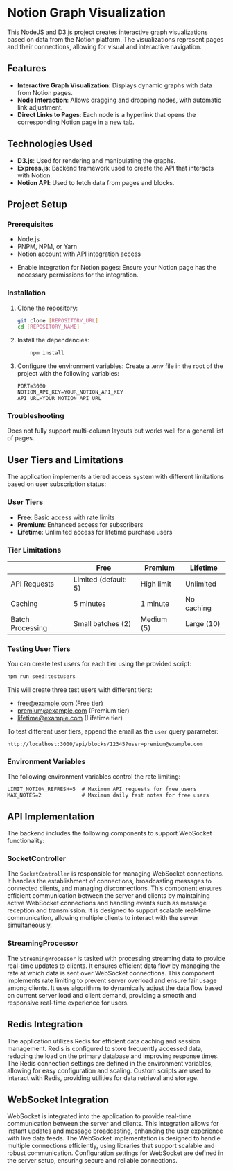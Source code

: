 # Notion Graph Visualization

This NodeJS and D3.js project creates interactive graph visualizations based on data from the Notion platform. The visualizations represent pages and their connections, allowing for visual and interactive navigation.

## Features

- **Interactive Graph Visualization**: Displays dynamic graphs with data from Notion pages.
- **Node Interaction**: Allows dragging and dropping nodes, with automatic link adjustment.
- **Direct Links to Pages**: Each node is a hyperlink that opens the corresponding Notion page in a new tab.

## Technologies Used

- **D3.js**: Used for rendering and manipulating the graphs.
- **Express.js**: Backend framework used to create the API that interacts with Notion.
- **Notion API**: Used to fetch data from pages and blocks.

## Project Setup

### Prerequisites

- Node.js
- PNPM, NPM, or Yarn
- Notion account with API integration access

* Enable integration for Notion pages: Ensure your Notion page has the necessary permissions for the integration.

### Installation

1. Clone the repository:
   ```bash
   git clone [REPOSITORY_URL]
   cd [REPOSITORY_NAME]
   ```

2. Install the dependencies:
    ``` bash 
        npm install
    ```

3. Configure the environment variables: Create a .env file in the root of the project with the following variables:
    ```
    PORT=3000
    NOTION_API_KEY=YOUR_NOTION_API_KEY
    API_URL=YOUR_NOTION_API_URL
    ```


### Troubleshooting
Does not fully support multi-column layouts but works well for a general list of pages.

## User Tiers and Limitations

The application implements a tiered access system with different limitations based on user subscription status:

### User Tiers

- **Free**: Basic access with rate limits
- **Premium**: Enhanced access for subscribers
- **Lifetime**: Unlimited access for lifetime purchase users

### Tier Limitations

|                  | Free                 | Premium       | Lifetime      |
|------------------|----------------------|---------------|---------------|
| API Requests     | Limited (default: 5) | High limit    | Unlimited     |
| Caching          | 5 minutes            | 1 minute      | No caching    |
| Batch Processing | Small batches (2)    | Medium (5)    | Large (10)    |

### Testing User Tiers

You can create test users for each tier using the provided script:

```bash
npm run seed:testusers
```

This will create three test users with different tiers:
- free@example.com (Free tier)
- premium@example.com (Premium tier)
- lifetime@example.com (Lifetime tier)

To test different user tiers, append the email as the `user` query parameter:
```
http://localhost:3000/api/blocks/12345?user=premium@example.com
```

### Environment Variables

The following environment variables control the rate limiting:

```
LIMIT_NOTION_REFRESH=5  # Maximum API requests for free users
MAX_NOTES=2             # Maximum daily fast notes for free users
```

## API Implementation

The backend includes the following components to support WebSocket functionality:

### SocketController

The `SocketController` is responsible for managing WebSocket connections. It handles the establishment of connections, broadcasting messages to connected clients, and managing disconnections. This component ensures efficient communication between the server and clients by maintaining active WebSocket connections and handling events such as message reception and transmission. It is designed to support scalable real-time communication, allowing multiple clients to interact with the server simultaneously.

### StreamingProcessor

The `StreamingProcessor` is tasked with processing streaming data to provide real-time updates to clients. It ensures efficient data flow by managing the rate at which data is sent over WebSocket connections. This component implements rate limiting to prevent server overload and ensure fair usage among clients. It uses algorithms to dynamically adjust the data flow based on current server load and client demand, providing a smooth and responsive real-time experience for users.

## Redis Integration

The application utilizes Redis for efficient data caching and session management. Redis is configured to store frequently accessed data, reducing the load on the primary database and improving response times. The Redis connection settings are defined in the environment variables, allowing for easy configuration and scaling. Custom scripts are used to interact with Redis, providing utilities for data retrieval and storage.

## WebSocket Integration

WebSocket is integrated into the application to provide real-time communication between the server and clients. This integration allows for instant updates and message broadcasting, enhancing the user experience with live data feeds. The WebSocket implementation is designed to handle multiple connections efficiently, using libraries that support scalable and robust communication. Configuration settings for WebSocket are defined in the server setup, ensuring secure and reliable connections.